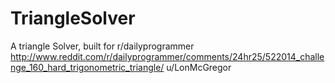 TriangleSolver
==============

A triangle Solver, built for r/dailyprogrammer
http://www.reddit.com/r/dailyprogrammer/comments/24hr25/522014_challenge_160_hard_trigonometric_triangle/
u/LonMcGregor
